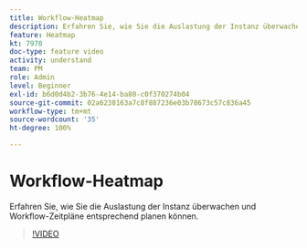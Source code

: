 ```yaml
---
title: Workflow-Heatmap
description: Erfahren Sie, wie Sie die Auslastung der Instanz überwachen und Workflow-Zeitpläne entsprechend planen können.
feature: Heatmap
kt: 7970
doc-type: feature video
activity: understand
team: PM
role: Admin
level: Beginner
exl-id: b6d0d4b2-3b76-4e14-ba80-c0f370274b04
source-git-commit: 02a6238163a7c8f887236e03b78673c57c836a45
workflow-type: tm+mt
source-wordcount: '35'
ht-degree: 100%

---
```


# Workflow-Heatmap

Erfahren Sie, wie Sie die Auslastung der Instanz überwachen und Workflow-Zeitpläne entsprechend planen können.

>[!VIDEO](https://video.tv.adobe.com/v/25558?quality=12)
